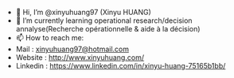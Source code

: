 - 👋 Hi, I’m @xinyuhuang97 (Xinyu HUANG)
- 🌱 I’m currently learning operational research/decision annalyse(Recherche opérationnelle & aide à la décision)
- 📫 How to reach me: 
-    Mail : xinyuhuang97@hotmail.com 
-    Website : http://www.xinyuhuang.com/ 
-    Linkedin : https://www.linkedin.com/in/xinyu-huang-75165b1bb/


